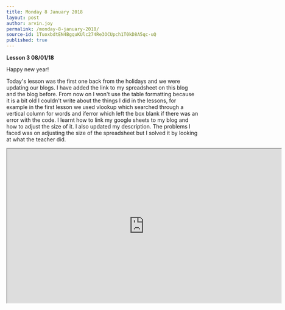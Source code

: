 ```yaml
---
title: Monday 8 January 2018
layout: post
author: arvin.joy
permalink: /monday-8-january-2018/
source-id: 1TuoxbdtEN4BgquKUlc274Re3OCUpch1T0kD8A5qc-uQ
published: true
---
```

**Lesson 3   08/01/18**

Happy new year!

Today's lesson was the first one back from the holidays and we were updating our blogs. I have added the link to my spreadsheet on this blog and the blog before. From now on I won't use the table formatting because it is a bit old I couldn't write about the things I did in the lessons, for example in the first lesson we used vlookup which searched through a vertical column for words and iferror which left the box blank if there was an error with the code. I learnt how to link my google sheets to my blog and how to adjust the size of it. I also updated my description. The problems I faced was on adjusting the size of the spreadsheet but I solved it by looking at what the teacher did. 

 <iframe height="405" width= "720" src="https://docs.google.com/spreadsheets/d/e/2PACX-1vRl_cbKmcFiUGGg5hil3V2yTb9i61Wh9Ou0HlqvYhe7_0OFoUwfB9uW4ozbMy42HWx6KhHKzFcE07UT/pubhtml?widget=true&amp;headers=false"></iframe>
